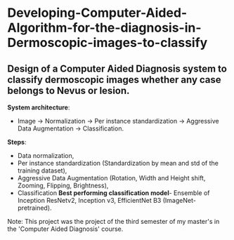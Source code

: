 # Developing-Computer-Aided-Algorithm-for-the-diagnosis-in-Dermoscopic-images-to-classify
## Design of a Computer Aided Diagnosis system to classify dermoscopic images whether any case belongs to Nevus or lesion. 

**System architecture**:
- Image → Normalization → Per instance standardization → Aggressive Data Augmentation → Classification. 

**Steps**:
- Data normalization,
- Per instance standardization (Standardization by mean and std of the training dataset), 
- Aggressive Data Augmentation (Rotation, Width and Height shift, Zooming, Flipping, Brightness), 
- Classification
**Best performing classification model**- Ensemble of Inception ResNetv2, Inception v3, EfficientNet B3 (ImageNet-pretrained).

Note: This project was the project of the third semester of my master's in the 'Computer Aided Diagnosis' course.
